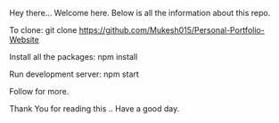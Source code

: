 Hey there... Welcome here. Below is all the information about this repo.

To clone: git clone https://github.com/Mukesh015/Personal-Portfolio-Website

Install all the packages: npm install

Run development server: npm start

Follow for more.

Thank You for reading this .. Have a good day.
